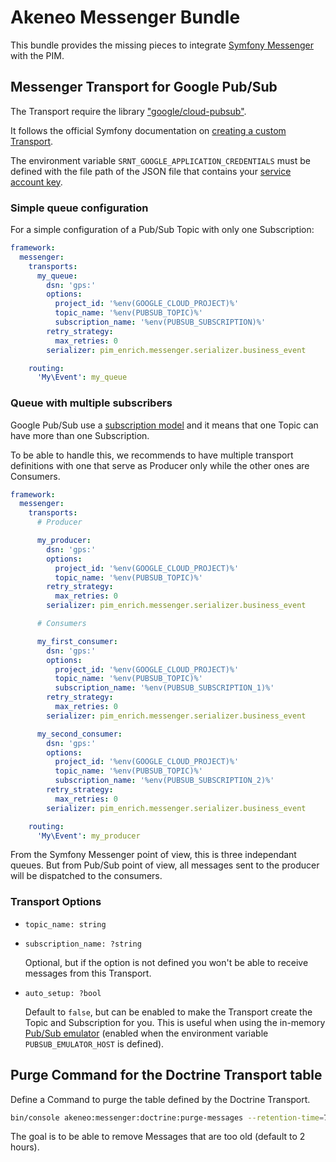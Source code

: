 # Akeneo Messenger Bundle

This bundle provides the missing pieces to integrate [Symfony Messenger](https://symfony.com/doc/4.4/messenger.html) with the PIM.

## Messenger Transport for Google Pub/Sub

The Transport require the library ["google/cloud-pubsub"](https://packagist.org/packages/google/cloud-pubsub).

It follows the official Symfony documentation on [creating a custom Transport](https://symfony.com/doc/4.4/messenger/custom-transport.html).

The environment variable `SRNT_GOOGLE_APPLICATION_CREDENTIALS` must be defined with the file path of the JSON file that contains your [service account key](https://cloud.google.com/docs/authentication/getting-started#setting_the_environment_variable).

### Simple queue configuration

For a simple configuration of a Pub/Sub Topic with only one Subscription:

```yml
framework:
  messenger:
    transports:
      my_queue:
        dsn: 'gps:'
        options:
          project_id: '%env(GOOGLE_CLOUD_PROJECT)%'
          topic_name: '%env(PUBSUB_TOPIC)%'
          subscription_name: '%env(PUBSUB_SUBSCRIPTION)%'
        retry_strategy:
          max_retries: 0
        serializer: pim_enrich.messenger.serializer.business_event

    routing:
      'My\Event': my_queue
```

### Queue with multiple subscribers

Google Pub/Sub use a [subscription model](https://en.wikipedia.org/wiki/Publish%E2%80%93subscribe_pattern) and it means that one Topic can have more than one Subscription.

To be able to handle this, we recommends to have multiple transport definitions with one that serve as Producer only while the other ones are Consumers.

```yml
framework:
  messenger:
    transports:
      # Producer

      my_producer:
        dsn: 'gps:'
        options:
          project_id: '%env(GOOGLE_CLOUD_PROJECT)%'
          topic_name: '%env(PUBSUB_TOPIC)%'
        retry_strategy:
          max_retries: 0
        serializer: pim_enrich.messenger.serializer.business_event

      # Consumers

      my_first_consumer:
        dsn: 'gps:'
        options:
          project_id: '%env(GOOGLE_CLOUD_PROJECT)%'
          topic_name: '%env(PUBSUB_TOPIC)%'
          subscription_name: '%env(PUBSUB_SUBSCRIPTION_1)%'
        retry_strategy:
          max_retries: 0
        serializer: pim_enrich.messenger.serializer.business_event

      my_second_consumer:
        dsn: 'gps:'
        options:
          project_id: '%env(GOOGLE_CLOUD_PROJECT)%'
          topic_name: '%env(PUBSUB_TOPIC)%'
          subscription_name: '%env(PUBSUB_SUBSCRIPTION_2)%'
        retry_strategy:
          max_retries: 0
        serializer: pim_enrich.messenger.serializer.business_event

    routing:
      'My\Event': my_producer
```

From the Symfony Messenger point of view, this is three independant queues. But from Pub/Sub point of view, all messages sent to the producer will be dispatched to the consumers.

### Transport Options

- `topic_name: string`

- `subscription_name: ?string`

  Optional, but if the option is not defined you won't be able to receive messages from this Transport.

- `auto_setup: ?bool`

  Default to `false`, but can be enabled to make the Transport create the Topic and Subscription for you.
  This is useful when using the in-memory [Pub/Sub emulator](https://cloud.google.com/pubsub/docs/emulator) (enabled when the environment variable `PUBSUB_EMULATOR_HOST` is defined).

## Purge Command for the Doctrine Transport table

Define a Command to purge the table defined by the Doctrine Transport.

```sh
bin/console akeneo:messenger:doctrine:purge-messages --retention-time=7200 <table-name> <queue-name>
```

The goal is to be able to remove Messages that are too old (default to 2 hours).

